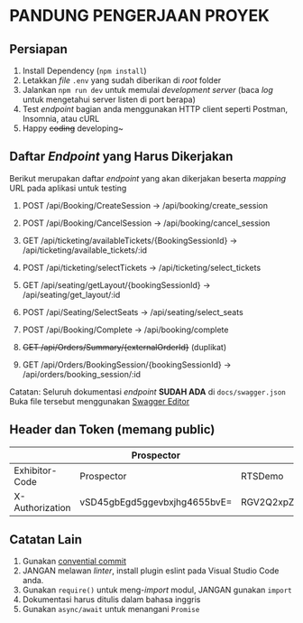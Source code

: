 # PANDUNG PENGERJAAN PROYEK

## Persiapan

1. Install Dependency (`npm install`)
2. Letakkan _file_ `.env` yang sudah diberikan di _root_ folder
3. Jalankan `npm run dev` untuk memulai _development server_ (baca _log_ untuk mengetahui server listen di port berapa)
4. Test _endpoint_ bagian anda menggunakan HTTP client seperti Postman, Insomnia, atau cURL
5. Happy ~~coding~~ developing~

## Daftar _Endpoint_ yang Harus Dikerjakan

Berikut merupakan daftar _endpoint_ yang akan dikerjakan beserta _mapping_ URL pada aplikasi untuk testing

1. POST /api/Booking/CreateSession -> /api/booking/create_session

2. POST /api/Booking/CancelSession -> /api/booking/cancel_session

3. GET /api/ticketing/availableTickets/{BookingSessionId} -> /api/ticketing/available_tickets/:id

4. POST /api/ticketing/selectTickets -> /api/ticketing/select_tickets

5. GET /api/seating/getLayout/{bookingSessionId} -> /api/seating/get_layout/:id

6. POST /api/Seating/SelectSeats -> /api/seating/select_seats

7. POST /api/Booking/Complete -> /api/booking/complete

8. ~~GET /api/Orders/Summary/{externalOrderId}~~ (duplikat)

9. GET /api/Orders/BookingSession/{bookingSessionId} -> /api/orders/booking_session/:id

Catatan: Seluruh dokumentasi _endpoint_ __SUDAH ADA__ di `docs/swagger.json`
Buka file tersebut menggunakan [Swagger Editor](https://editor.swagger.io/)

## Header dan Token (memang public)

|                 | Prospector                   | RTSDemo                      | CinemaWest                   | BandBTheathers                   | ShowcaseUS                       |
|-----------------|------------------------------|------------------------------|------------------------------|----------------------------------|----------------------------------|
| Exhibitor-Code  | Prospector                   | RTSDemo                      | CinemaWest                   | BandBTheaters                    | ShowcaseUS                       |
| X-Authorization | vSD45gbEgd5ggevbxjhg4655bvE= | RGV2Q2xpZW50MTpwYSQkdzByZA== | RGV2Q2xpZW50MTpwYSQkdzByZA== | YmJ0aGVhdGVyczpjaW5lbWFzdHVmZg== | c2hvd2Nhc2V1czpjaW5lbWFzdHVmZg== |

## Catatan Lain

1. Gunakan [convential commit](https://www.conventionalcommits.org/en/v1.0.0/)
2. JANGAN melawan _linter_, install plugin eslint pada Visual Studio Code anda.
3. Gunakan `require()` untuk meng-_import_ modul, JANGAN gunakan `import`
4. Dokumentasi harus ditulis dalam bahasa inggris
5. Gunakan `async/await` untuk menangani `Promise`

